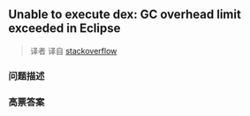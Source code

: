 ## Unable to execute dex: GC overhead limit exceeded in Eclipse

> 译者 译自 [stackoverflow](http://stackoverflow.com/questions/9471194/unable-to-execute-dex-gc-overhead-limit-exceeded-in-eclipse) 

### 问题描述 

### 高票答案 

